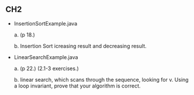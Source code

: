 ## CH2
- InsertionSortExample.java

    a. (p 18.)

    b. Insertion Sort icreasing result and decreasing result. 
    
- LinearSearchExample.java 
    
    a. (p 22.) (2.1-3 exercises.)
    
    b. linear search, which scans through the sequence, looking for v. Using a loop invariant, prove that your algorithm is correct.
